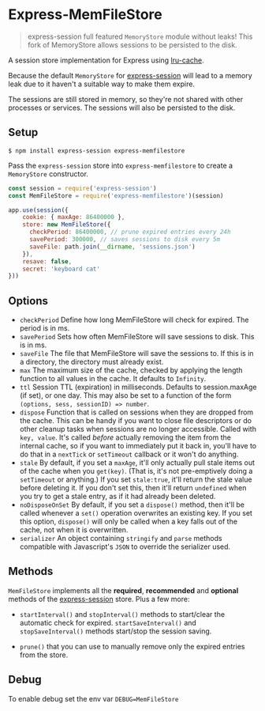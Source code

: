# Express-MemFileStore

> express-session full featured `MemoryStore` module without leaks! This fork of MemoryStore allows sessions to be persisted to the disk.

A session store implementation for Express using [lru-cache](https://github.com/isaacs/node-lru-cache).

Because the default `MemoryStore` for [express-session](https://github.com/expressjs/session) will lead to a memory leak due to it haven't a suitable way to make them expire.

The sessions are still stored in memory, so they're not shared with other processes or services. The sessions will also be persisted to the disk.

## Setup

    $ npm install express-session express-memfilestore

Pass the `express-session` store into `express-memfilestore` to create a `MemoryStore` constructor.

```javascript
const session = require('express-session')
const MemFileStore = require('express-memfilestore')(session)

app.use(session({
    cookie: { maxAge: 86400000 },
    store: new MemFileStore({
      checkPeriod: 86400000, // prune expired entries every 24h
	  savePeriod: 300000, // saves sessions to disk every 5m
	  saveFile: path.join(__dirname, 'sessions.json')
    }),
    resave: false,
    secret: 'keyboard cat'
}))
```

## Options

* `checkPeriod` Define how long MemFileStore will check for expired. The period is in ms.
* `savePeriod` Sets how often MemFileStore will save sessions to disk. This is in ms.
* `saveFile` The file that MemFileStore will save the sessions to. If this is in a directory, the directory must already exist.
* `max` The maximum size of the cache, checked by applying the length
  function to all values in the cache.  It defaults to `Infinity`.
* `ttl` Session TTL (expiration) in milliseconds. Defaults to session.maxAge (if set), or one day. This may also be set to a function of the form `(options, sess, sessionID) => number`.
* `dispose` Function that is called on sessions when they are dropped
  from the cache.  This can be handy if you want to close file
  descriptors or do other cleanup tasks when sessions are no longer
  accessible.  Called with `key, value`.  It's called *before*
  actually removing the item from the internal cache, so if you want
  to immediately put it back in, you'll have to do that in a
  `nextTick` or `setTimeout` callback or it won't do anything.
* `stale` By default, if you set a `maxAge`, it'll only actually pull
  stale items out of the cache when you `get(key)`.  (That is, it's
  not pre-emptively doing a `setTimeout` or anything.)  If you set
  `stale:true`, it'll return the stale value before deleting it.  If
  you don't set this, then it'll return `undefined` when you try to
  get a stale entry, as if it had already been deleted.
* `noDisposeOnSet` By default, if you set a `dispose()` method, then it'll be called whenever a `set()` operation overwrites an existing key. If you set this option, `dispose()` will only be called when a key falls out of the cache, not when it is overwritten.
* `serializer` An object containing `stringify` and `parse` methods compatible with Javascript's `JSON` to override the serializer used.

## Methods

`MemFileStore` implements all the **required**, **recommended** and **optional** methods of the [express-session](https://github.com/expressjs/session#session-store-implementation) store. Plus a few more:

- `startInterval()` and `stopInterval()` methods to start/clear the automatic check for expired. `startSaveInterval()` and `stopSaveInterval()` methods start/stop the session saving.

- `prune()` that you can use to manually remove only the expired entries from the store.

## Debug

To enable debug set the env var `DEBUG=MemFileStore`
